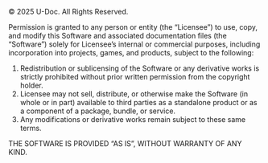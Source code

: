 © 2025 U-Doc. All Rights Reserved.

Permission is granted to any person or entity (the “Licensee”) to use, copy,
and modify this Software and associated documentation files (the “Software”)
solely for Licensee’s internal or commercial purposes, including
incorporation into projects, games, and products, subject to the following:

1. Redistribution or sublicensing of the Software or any derivative works
   is strictly prohibited without prior written permission from the copyright holder.
2. Licensee may not sell, distribute, or otherwise make the Software (in whole
   or in part) available to third parties as a standalone product or as a component
   of a package, bundle, or service.
3. Any modifications or derivative works remain subject to these same terms.

THE SOFTWARE IS PROVIDED “AS IS”, WITHOUT WARRANTY OF ANY KIND.
